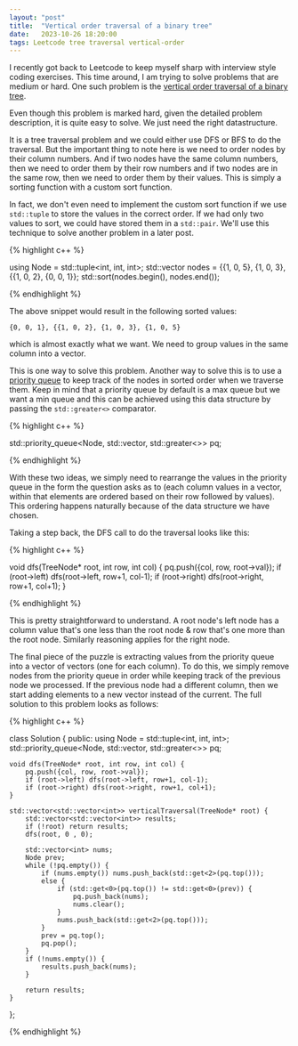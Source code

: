 ```yaml
---
layout: "post"
title:  "Vertical order traversal of a binary tree"
date:   2023-10-26 18:20:00
tags: Leetcode tree traversal vertical-order
---
```

I recently got back to Leetcode to keep myself sharp with interview style coding exercises. This time around, I am trying to solve problems that are medium or hard. One such problem is the [vertical order traversal of a binary tree](https://leetcode.com/problems/vertical-order-traversal-of-a-binary-tree/). 

Even though this problem is marked hard, given the detailed problem description, it is quite easy to solve. We just need the right datastructure. 

It is a tree traversal problem and we could either use DFS or BFS to do the traversal. But the important thing to note here is we need to order nodes by their column numbers. And if two nodes have the same column numbers, then we need to order them by their row numbers and if two nodes are in the same row, then we need to order them by their values. This is simply a sorting function with a custom sort function.

In fact, we don't even need to implement the custom sort function if we use `std::tuple` to store the values in the correct order. If we had only two values to sort, we could have stored them in a `std::pair`. We'll use this technique to solve another problem in a later post. 

{% highlight c++ %}

using Node = std::tuple<int, int, int>;
std::vector<Node> nodes = {{1, 0, 5}, {1, 0, 3}, {{1, 0, 2}, {0, 0, 1}};
std::sort(nodes.begin(), nodes.end());

{% endhighlight %}

The above snippet would result in the following sorted values:
```
{0, 0, 1}, {{1, 0, 2}, {1, 0, 3}, {1, 0, 5}
```
which is almost exactly what we want. We need to group values in the same column into a vector.

This is one way to solve this problem. Another way to solve this is to use a [priority queue](https://en.cppreference.com/w/cpp/container/priority_queue) to keep track of the nodes in sorted order when we traverse them. Keep in mind that a priority queue by default is a max queue but we want a min queue and this can be achieved using this data structure by passing the `std::greater<>` comparator.

{% highlight c++ %}

std::priority_queue<Node, std::vector<Node>, std::greater<>> pq;

{% endhighlight %}

With these two ideas, we simply need to rearrange the values in the priority queue in the form the question asks as to (each column values in a vector, within that elements are ordered based on their row followed by values). This ordering happens naturally because of the data structure we have chosen.

Taking a step back, the DFS call to do the traversal looks like this:

{% highlight c++ %}

void dfs(TreeNode* root, int row, int col) {
    pq.push({col, row, root->val}); 
    if (root->left) dfs(root->left, row+1, col-1);
    if (root->right) dfs(root->right, row+1, col+1);
}

{% endhighlight %}

This is pretty straightforward to understand. A root node's left node has a column value that's one less than the root node & row that's one more than the root node. Similarly reasoning applies for the right node. 

The final piece of the puzzle is extracting values from the priority queue into a vector of vectors (one for each column). To do this, we simply remove nodes from the priority queue in order while keeping track of the previous node we processed. If the previous node had a different column, then we start adding elements to a new vector instead of the current. The full solution to this problem looks as follows:

{% highlight c++ %}

class Solution {
public:
    using Node = std::tuple<int, int, int>;
    std::priority_queue<Node, std::vector<Node>, std::greater<>> pq;

    void dfs(TreeNode* root, int row, int col) {
        pq.push({col, row, root->val}); 
        if (root->left) dfs(root->left, row+1, col-1);
        if (root->right) dfs(root->right, row+1, col+1);
    }
    
    std::vector<std::vector<int>> verticalTraversal(TreeNode* root) {
        std::vector<std::vector<int>> results;
        if (!root) return results;
        dfs(root, 0 , 0);

        std::vector<int> nums;
        Node prev;
        while (!pq.empty()) {
            if (nums.empty()) nums.push_back(std::get<2>(pq.top()));
            else {
                if (std::get<0>(pq.top()) != std::get<0>(prev)) {
                    pq.push_back(nums);
                    nums.clear();
                }
                nums.push_back(std::get<2>(pq.top()));
            }
            prev = pq.top();
            pq.pop();
        }
        if (!nums.empty()) {
            results.push_back(nums);
        }
        
        return results;
    }
};

{% endhighlight %}
